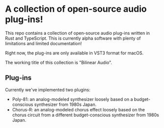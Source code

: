 # A collection of open-source audio plug-ins!

This repo contains a collection of open-source audio plug-ins written in Rust and TypeScript. This is currently alpha software with plenty of limitations and limited documentation!

Right now, the plug-ins are only available in VST3 format for macOS.

The working title of this collection is "Bilinear Audio".

## Plug-ins

Currently we've implemented two plugins:

- Poly-81: an analog-modeled synthesizer loosely based on a budget-conscious synthesizer from 1980s Japan.
- Chorus-R: an analog-modeled chorus effect loosely based on the chorus circuit from a different budget-conscious synthesizer from 1980s Japan.
